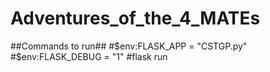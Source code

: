 # Adventures_of_the_4_MATEs


##Commands to run##
#$env:FLASK_APP = "CSTGP.py"
#$env:FLASK_DEBUG = "1"
#flask run

